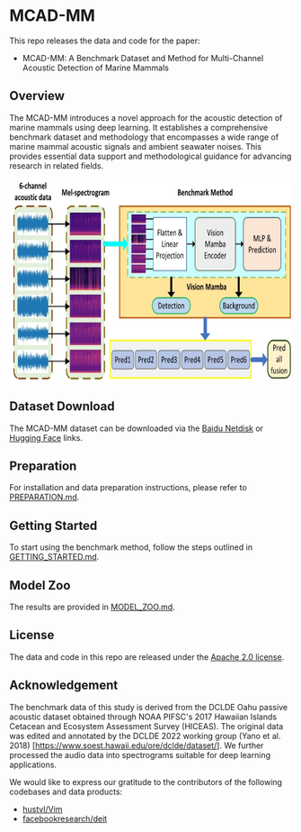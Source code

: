 # MCAD-MM

This repo releases the data and code for the paper:

- MCAD-MM: A Benchmark Dataset and Method for Multi-Channel Acoustic Detection of Marine Mammals

## Overview

The MCAD-MM introduces a novel approach for the acoustic detection of marine mammals using deep learning. It establishes a comprehensive benchmark dataset and methodology that encompasses a wide range of marine mammal acoustic signals and ambient seawater noises. This provides essential data support and methodological guidance for advancing research in related fields.

<div align="center">
  <img src="docs/static/method.jpeg" height="360px"/> 
</div>


## Dataset Download
The MCAD-MM dataset can be downloaded via the [Baidu Netdisk](https://pan.baidu.com/s/1jKAl2qK_tYE77muw7c5lBw?pwd=IMTS) or [Hugging Face](https://huggingface.co/datasets/snzknight/MCAD-MM/resolve/main/dclde.zip?download=true) links.

## Preparation
For installation and data preparation instructions, please refer to [PREPARATION.md](docs/PREPARATION.md).

## Getting Started
To start using the benchmark method, follow the steps outlined in [GETTING_STARTED.md](docs/GETTING_STARTED.md).

## Model Zoo
The results are provided in [MODEL_ZOO.md](docs/MODEL_ZOO.md).

## License
The data and code in this repo are released under the [Apache 2.0 license](LICENSE).

## Acknowledgement
The benchmark data of this study is derived from the DCLDE Oahu passive acoustic dataset obtained through NOAA PIFSC's 2017 Hawaiian Islands Cetacean and Ecosystem Assessment Survey (HICEAS). The original data was edited and annotated by the DCLDE 2022 working group (Yano et al. 2018) [https://www.soest.hawaii.edu/ore/dclde/dataset/]. We further processed the audio data into spectrograms suitable for deep learning applications.

We would like to express our gratitude to the contributors of the following codebases and data products:

- [hustvl/Vim](https://github.com/hustvl/Vim)
- [facebookresearch/deit](https://github.com/facebookresearch/deit/tree/main)

<!-- 
## Citation
```
article
``` -->
